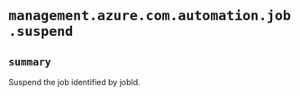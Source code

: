 # `management.azure.com.automation.job.suspend`

## `summary`
Suspend the job identified by jobId.


